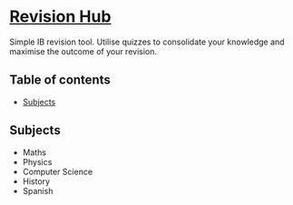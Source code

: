 # [Revision Hub](http://revisionhub.tech/)
Simple IB revision tool. Utilise quizzes to consolidate your knowledge and maximise the outcome of your revision. 

## Table of contents
* [Subjects](#subjects)


## Subjects
- Maths
- Physics
- Computer Science
- History
- Spanish
